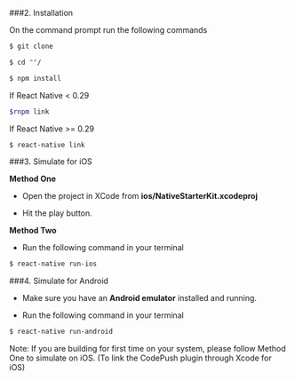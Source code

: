 


###2. Installation

On the command prompt run the following commands

```sh
$ git clone 

$ cd ""/

$ npm install
```

If React Native < 0.29

```sh
$rnpm link
```

If React Native >= 0.29

```sh
$ react-native link
```




###3. Simulate for iOS

**Method One**

*	Open the project in XCode from **ios/NativeStarterKit.xcodeproj**

*	Hit the play button.


**Method Two**

*	Run the following command in your terminal

```sh
$ react-native run-ios
```

###4. Simulate for Android

*	Make sure you have an **Android emulator** installed and running.

*	Run the following command in your terminal

```sh
$ react-native run-android
```

Note: If you are building for first time on your system, please follow Method One to simulate on iOS. (To link the CodePush plugin through Xcode for iOS)



